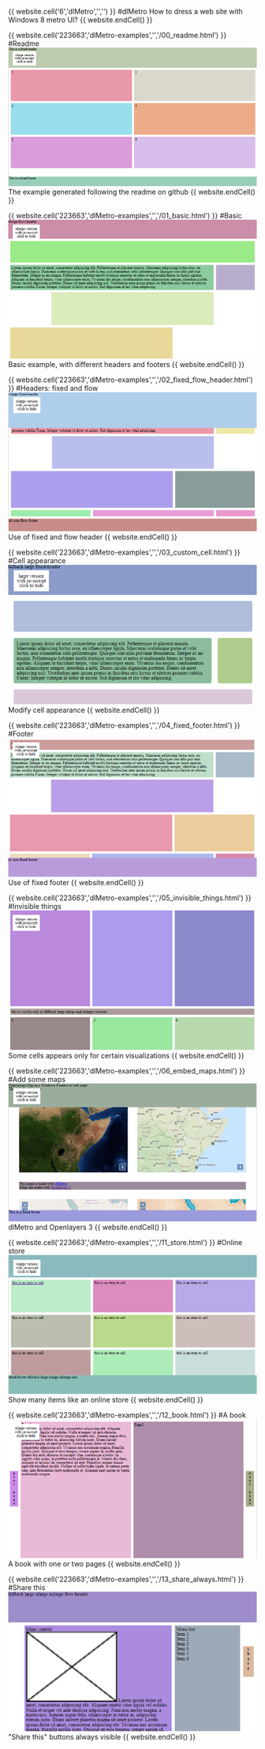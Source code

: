 {{ website.cell('6','dlMetro','','') }}
#dlMetro
How to dress a web site with Windows 8 metro UI?
{{ website.endCell() }}

{{ website.cell('223663','dlMetro-examples','','/00_readme.html') }}
#Readme
![Readme Example](./img/00_readme.png "Readme Example")
The example generated following the readme on github
{{ website.endCell() }}

{{ website.cell('223663','dlMetro-examples','','/01_basic.html') }}
#Basic
![Basic Example](./img/01_basic.png "Basic Example")
Basic example, with different headers and footers
{{ website.endCell() }}

{{ website.cell('223663','dlMetro-examples','','/02_fixed_flow_header.html') }}
#Headers: fixed and flow
![Fixed and flow heares](./img/02_fixed_flow_header.png "Fixed and flow heares")
Use of fixed and flow header
{{ website.endCell() }}

{{ website.cell('223663','dlMetro-examples','','/03_custom_cell.html') }}
#Cell appearance
![Custom cell](./img/03_custom_cell.png "Custom cell")
Modify cell appearance
{{ website.endCell() }}

{{ website.cell('223663','dlMetro-examples','','/04_fixed_footer.html') }}
#Footer
![Fixed footer](./img/04_fixed_footer.png "Fixed footer")
Use of fixed footer
{{ website.endCell() }}

{{ website.cell('223663','dlMetro-examples','','/05_invisible_things.html') }}
#Invisible things
![Invisible](./img/05_invisible_things.png "Invisible")
Some cells appears only for certain visualizations
{{ website.endCell() }}

{{ website.cell('223663','dlMetro-examples','','/06_embed_maps.html') }}
#Add some maps
![6 maps in a metro](./img/06_embed_maps.png "6 maps in a metro")
dlMetro and Openlayers 3
{{ website.endCell() }}

{{ website.cell('223663','dlMetro-examples','','/11_store.html') }}
#Online store
![Show many items](./img/11_store.png "Show many items")
Show many items like an online store
{{ website.endCell() }}

{{ website.cell('223663','dlMetro-examples','','/12_book.html') }}
#A book
![Book](./img/12_book.png "Book")
A book with one or two pages
{{ website.endCell() }}

{{ website.cell('223663','dlMetro-examples','','/13_share_always.html') }}
#Share this
![Share this buttons always visible](./img/13_share_always.png "Share this buttons always visible")
"Share this" buttons always visible
{{ website.endCell() }}

